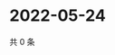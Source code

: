 # 2022-05-24

共 0 条

<!-- BEGIN WEIBO -->
<!-- 最后更新时间 Tue May 24 2022 12:32:53 GMT+0800 (China Standard Time) -->

<!-- END WEIBO -->
